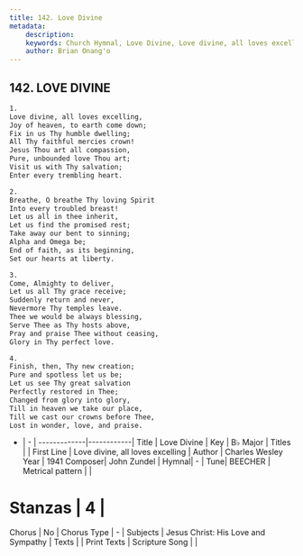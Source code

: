 ```yaml
---
title: 142. Love Divine
metadata:
    description: 
    keywords: Church Hymnal, Love Divine, Love divine, all loves excelling, 
    author: Brian Onang'o
---
```



## 142. LOVE DIVINE

```txt
1.
Love divine, all loves excelling, 
Joy of heaven, to earth come down; 
Fix in us Thy humble dwelling; 
All Thy faithful mercies crown! 
Jesus Thou art all compassion, 
Pure, unbounded love Thou art; 
Visit us with Thy salvation; 
Enter every trembling heart. 

2.
Breathe, O breathe Thy loving Spirit 
Into every troubled breast! 
Let us all in thee inherit, 
Let us find the promised rest; 
Take away our bent to sinning; 
Alpha and Omega be; 
End of faith, as its beginning, 
Set our hearts at liberty. 

3.
Come, Almighty to deliver, 
Let us all Thy grace receive; 
Suddenly return and never, 
Nevermore Thy temples leave. 
Thee we would be always blessing, 
Serve Thee as Thy hosts above, 
Pray and praise Thee without ceasing, 
Glory in Thy perfect love. 

4.
Finish, then, Thy new creation; 
Pure and spotless let us be; 
Let us see Thy great salvation 
Perfectly restored in Thee; 
Changed from glory into glory, 
Till in heaven we take our place, 
Till we cast our crowns before Thee, 
Lost in wonder, love, and praise.

```

- |   -  |
-------------|------------|
Title | Love Divine |
Key | B♭ Major |
Titles |  |
First Line | Love divine, all loves excelling |
Author | Charles Wesley
Year | 1941
Composer| John Zundel |
Hymnal|  - |
Tune| BEECHER |
Metrical pattern | |
# Stanzas | 4 |
Chorus | No |
Chorus Type | - |
Subjects | Jesus Christ: His Love and Sympathy |
Texts |  |
Print Texts | 
Scripture Song |  |
  
